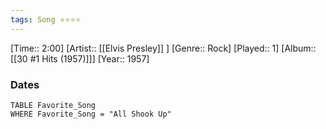 ```yaml
---
tags: Song ⭐⭐⭐⭐ 
---
```

[Time:: 2:00]
[Artist:: [[Elvis Presley]] ]
[Genre:: Rock]
[Played:: 1]
[Album:: [[30 #1 Hits (1957)]]]
[Year:: 1957]
### Dates
````dataview
TABLE Favorite_Song
WHERE Favorite_Song = "All Shook Up"
````